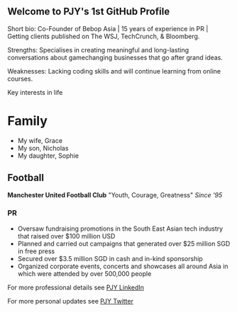 ## Welcome to PJY's 1st GitHub Profile

Short bio: Co-Founder of Bebop Asia | 15 years of experience in PR | Getting clients published on The WSJ, TechCrunch, & Bloomberg.

Strengths: Specialises in creating meaningful and long-lasting conversations about gamechanging
businesses that go after grand ideas.

Weaknesses: Lacking coding skills and will continue learning from online courses.

Key interests in life
# Family
- My wife, Grace
- My son, Nicholas
- My daughter, Sophie

## Football
**Manchester United Football Club**
"Youth, Courage, Greatness" 
_Since '95_

### PR
- Oversaw fundraising promotions in the South East Asian tech industry that raised over $100 million USD
- Planned and carried out campaigns that generated over $25 million SGD in free press
- Secured over $3.5 million SGD in cash and in-kind sponsorship
- Organized corporate events, concerts and showcases all around Asia in which were attended by over 500,000 people

For more professional details see [PJY LinkedIn](https://www.linkedin.com/in/peterjustinyu/)

For more personal updates see [PJY Twitter](https://twitter.com/PeterJustinYu)
